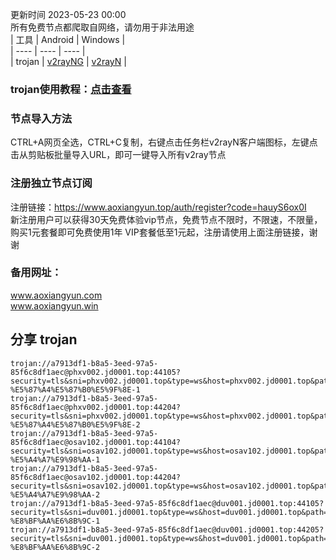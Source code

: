 更新时间 2023-05-23 00:00  
所有免费节点都爬取自网络，请勿用于非法用途  
|  工具  | Android  | Windows  |  
|  ----  | ----   | ----  |  
| trojan  | [v2rayNG](https://github.com/2dust/v2rayNG/releases/download/1.6.28/v2rayNG_1.6.28_arm64-v8a.apk) | [v2rayN](https://github.com/2dust/v2rayN/releases/download/3.27/v2rayN-Core.zip) |  
### trojan使用教程：[点击查看](https://www.qiuchen.men/?p=165)  
### 节点导入方法  
CTRL+A网页全选，CTRL+C复制，右键点击任务栏v2rayN客户端图标，左键点击从剪贴板批量导入URL，即可一键导入所有v2ray节点  

### 注册独立节点订阅  
  注册链接：https://www.aoxiangyun.top/auth/register?code=hauyS6ox0I  
  新注册用户可以获得30天免费体验vip节点，免费节点不限时，不限速，不限量，购买1元套餐即可免费使用1年
  VIP套餐低至1元起，注册请使用上面注册链接，谢谢
 ### 备用网址：
  www.aoxiangyun.com  
  www.aoxiangyun.win
## 分享 trojan  
```  
trojan://a7913df1-b8a5-3eed-97a5-85f6c8df1aec@phxv002.jd0001.top:44105?security=tls&sni=phxv002.jd0001.top&type=ws&host=phxv002.jd0001.top&path=%2Fphxv001#%20%E5%85%8D%E8%B4%B9-%E5%87%A4%E5%87%B0%E5%9F%8E-1
trojan://a7913df1-b8a5-3eed-97a5-85f6c8df1aec@phxv002.jd0001.top:44204?security=tls&sni=phxv002.jd0001.top&type=ws&host=phxv002.jd0001.top&path=%2Fphxv002#%20%E5%85%8D%E8%B4%B9-%E5%87%A4%E5%87%B0%E5%9F%8E-2
trojan://a7913df1-b8a5-3eed-97a5-85f6c8df1aec@osav102.jd0001.top:44104?security=tls&sni=osav102.jd0001.top&type=ws&host=osav102.jd0001.top&path=%2Fosav101#%20%E5%85%8D%E8%B4%B9-%E5%A4%A7%E9%98%AA-1
trojan://a7913df1-b8a5-3eed-97a5-85f6c8df1aec@osav102.jd0001.top:44204?security=tls&sni=osav102.jd0001.top&type=ws&host=osav102.jd0001.top&path=%2Fosav102#%20%E5%85%8D%E8%B4%B9-%E5%A4%A7%E9%98%AA-2
trojan://a7913df1-b8a5-3eed-97a5-85f6c8df1aec@duv001.jd0001.top:44105?security=tls&sni=duv001.jd0001.top&type=ws&host=duv001.jd0001.top&path=%2Fduv001#%20%E5%85%8D%E8%B4%B9-%E8%BF%AA%E6%8B%9C-1
trojan://a7913df1-b8a5-3eed-97a5-85f6c8df1aec@duv001.jd0001.top:44205?security=tls&sni=duv001.jd0001.top&type=ws&host=duv001.jd0001.top&path=%2Fduv002#%20%E5%85%8D%E8%B4%B9-%E8%BF%AA%E6%8B%9C-2

```  
